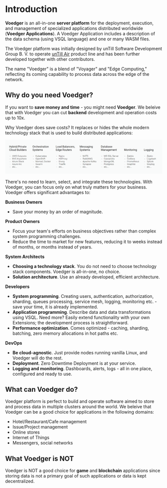 # Introduction

**Voedger** is an all-in-one **server platform**  for the deployment, execution, and management of specialized applications distributed worldwide (**Voedger Applications**).  A Voedger Application includes a description of the data schema (using VSQL language) and one or many WASM files.

The Voedger platform was initially designed by unTill Software Development Group B. V. to operate [unTill Air](https://untillair.com/) product line and has been further developed together with other contributors.

The name "Voedger" is a blend of "Voyager" and "Edge Computing," reflecting its coming capability to process data across the edge of the network.

## Why do you need Voedger?

If you want to **save money and time** - you might need **Voedger**. We beleive that with Voedger you can cut **backend** development and operation costs up to 10x.

Why Voedger does save costs? It replaces or hides the whole modern technology stack that is used to build distributed applications:

![Modern technology stack. Use Voedger instead all of this...](.gitbook/assets/stack.png)

There's no need to learn, select, and integrate these technologies. With Voedger, you can focus only on what truly matters for your business. Voedger offers significant advantages to:

**Business Owners**

- Save your money by an order of magnitude.

**Product Owners**

- Focus your team's efforts on business objectives rather than complex system programming challenges.
- Reduce the time to market for new features, reducing it to weeks instead of months, or months instead of years.

**System Architects**

- **Choosing a technology stack**. You do not need to choose technology stack components. Voedger is all-in-one, no choice.
- **Solution architecture**. Use an already developed, efficient architecture.

**Developers**

- **System programming**. Creating users, authentication, authorization, sharding, queues processing, service mesh, logging, monitoring etc. - save your time, it is already implemented.
- **Application programming**. Describe data and data transformations using VSQL. Need more? Easily extend functionality with your own Extensions; the development process is straightforward.
- **Performance optimization**. Comes optimized - caching, sharding, batching, zero memory allocations in hot paths etc.

**DevOps**

- **Be cloud-agnostic**. Just provide nodes running vanilla Linux, and Voedger will do the rest.
- **Deployment**. Zero Downtime Deployment is at your service.
- **Logging and monitoring**. Dashboards, alerts, logs - all in one place, configured and ready to use.

## What can Voedger do?

Voedger platform is perfect to build and operate software aimed to store and process data in multiple clusters around the world. We beleive that Voedger can be a good choice for applications in the following domains:

- Hotel/Restaurant/Cafe management
- Issue/Project management
- Online stores
- Internet of Things
- Messengers, social networks

## What Voedger is NOT

Voedger is NOT a good choice for **game** and **blockchain** applications since storing data is not a primary goal of such applications or data is kept decentralized.
